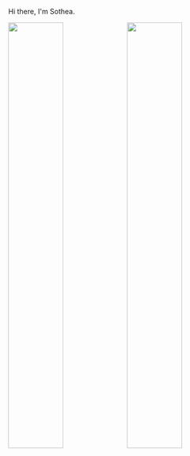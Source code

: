 Hi there, I'm Sothea.

<img align="left" width="47%" src="https://github-stats-local.vercel.app/api?username=beysach&show_icons=true&theme=radical&count_private=true" />
<img align="left "width="47%" src="https://github-stats-local.vercel.app/api/top-langs/?username=beysach&count_private=true&layout=compact" />

